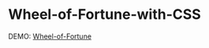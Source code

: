 # Wheel-of-Fortune-with-CSS

DEMO: [Wheel-of-Fortune](https://gusdev-rueda-de-la-fortuna.netlify.app/)
